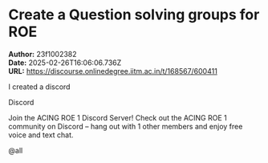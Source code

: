 # Create a Question solving groups for ROE

**Author:** 23f1002382  
**Date:** 2025-02-26T16:06:06.736Z  
**URL:** https://discourse.onlinedegree.iitm.ac.in/t/168567/600411

I created a discord


Discord


Join the ACING ROE 1 Discord Server!
Check out the ACING ROE 1 community on Discord – hang out with 1 other members and enjoy free voice and text chat.





@all
